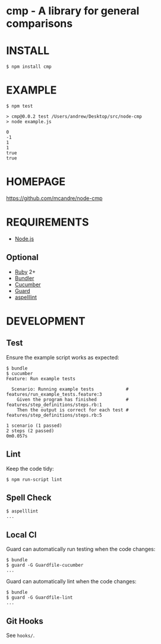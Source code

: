 # cmp - A library for general comparisons

# INSTALL

    $ npm install cmp

# EXAMPLE

    $ npm test

    > cmp@0.0.2 test /Users/andrew/Desktop/src/node-cmp
    > node example.js

    0
    -1
    1
    1
    true
    true

# HOMEPAGE

https://github.com/mcandre/node-cmp

# REQUIREMENTS

* [Node.js](http://nodejs.org/)

## Optional

* [Ruby](https://www.ruby-lang.org/) 2+
* [Bundler](http://bundler.io/)
* [Cucumber](http://cukes.info/)
* [Guard](http://guardgem.org/)
* [aspelllint](https://github.com/mcandre/aspelllint)

# DEVELOPMENT

## Test

Ensure the example script works as expected:

    $ bundle
    $ cucumber
    Feature: Run example tests

      Scenario: Running example tests            # features/run_example_tests.feature:3
        Given the program has finished           # features/step_definitions/steps.rb:1
        Then the output is correct for each test # features/step_definitions/steps.rb:5

    1 scenario (1 passed)
    2 steps (2 passed)
    0m0.057s

## Lint

Keep the code tidy:

    $ npm run-script lint

## Spell Check

    $ aspelllint
    ...

## Local CI

Guard can automatically run testing when the code changes:

    $ bundle
    $ guard -G Guardfile-cucumber
    ...

Guard can automatically lint when the code changes:

    $ bundle
    $ guard -G Guardfile-lint
    ...

## Git Hooks

See `hooks/`.
